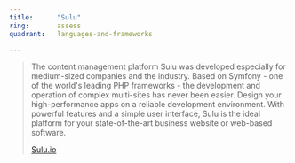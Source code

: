 ```yaml
---
title:      "Sulu"
ring:       assess
quadrant:   languages-and-frameworks

---
```


> The content management platform Sulu was developed especially for medium-sized companies and the industry. Based on Symfony - one of the world's leading PHP frameworks - the development and operation of complex multi-sites has never been easier. Design your high-performance apps on a reliable development environment. With powerful features and a simple user interface, Sulu is the ideal platform for your state-of-the-art business website or web-based software.
> 
> [Sulu.io](https://sulu.io/de)
